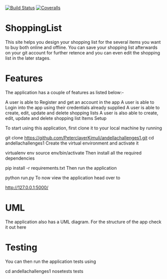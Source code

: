 [![Build Status](https://travis-ci.org/PeterclaverKimuli/andellachallenges1.svg?branch=master)](https://travis-ci.org/PeterclaverKimuli/andellachallenges1)
[![Coveralls](https://img.shields.io/coveralls/PeterclaverKimuli/andellachallenges1.svg?branch=master)]()

# ShoppingList

This site helps you design your shopping list for the several items you want to buy both online and offline. You can save your shopping list afterwards on your git account for further retence and you can even edit the shopping list in the later stages.

# Features

The application has a couple of features as listed below:-

A user is able to Register and get an account in the app
A user is able to Login into the app using their credentials already supplied
A user is able to create, edit, update and delete shopping lists
A user is also able to create, edit, update and delete shopping list Items
Setup

To start using this application, first clone it to your local machine by running

git clone https://github.com/PeterclaverKimuli/andellachallenges1.git
cd andellachallenges1
Create the virtual environment and activate it

virtualenv env
source env/bin/activate
Then install all the required dependencies

pip install -r requirements.txt
Then run the application

python run.py
To now view the application head over to

http://127.0.0.1:5000/
# UML

The application also has a UML diagram. For the structure of the app check it out here

# Testing

You can then run the application tests using

cd andellachallenges1
nosetests tests

